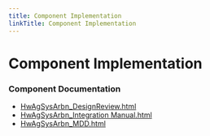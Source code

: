 ```yaml
---
title: Component Implementation
linkTitle: Component Implementation
---
```


# Component Implementation
### Component Documentation

- [HwAgSysArbn_DesignReview.html](doc/HwAgSysArbn_DesignReview.html)
- [HwAgSysArbn_Integration Manual.html](doc/HwAgSysArbn_Integration%20Manual.html)
- [HwAgSysArbn_MDD.html](doc/HwAgSysArbn_MDD.html)

